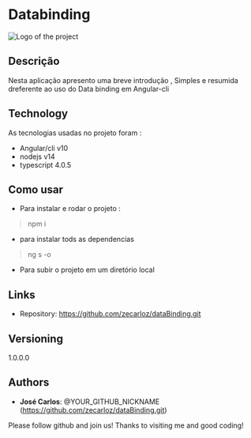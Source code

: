 
# Databinding

![Logo of the project](https://freelogo-assets.s3.amazonaws.com/sites/all/themes/freelogoservices/images/logodesign/2019-Logo-design-Computer-ImageV2.jpg)

## Descrição

Nesta aplicação apresento uma breve introdução ,
Simples e resumida dreferente ao uso do Data binding em Angular-cli


## Technology 

As tecnologias usadas no projeto foram : 
* Angular/cli v10
* nodejs v14
* typescript 4.0.5

## Como usar

* Para instalar e rodar o projeto : 
>    npm i
* para instalar tods as dependencias
>    ng s -o
* Para subir o projeto em um diretório local


## Links
  
  - Repository: https://github.com/zecarloz/dataBinding.git

## Versioning

1.0.0.0


## Authors

* **José Carlos**: @YOUR_GITHUB_NICKNAME (https://github.com/zecarloz/dataBinding.git)


Please follow github and join us!
Thanks to visiting me and good coding!

